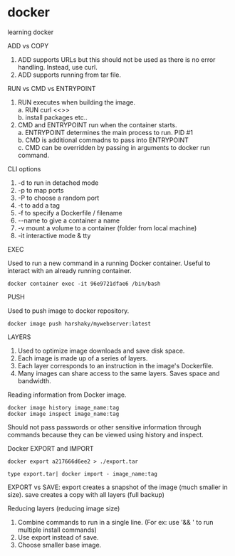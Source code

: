 # docker
learning docker

ADD vs COPY

1. ADD supports URLs but this should not be used as there is no error handling. Instead, use curl.
2. ADD supports running from tar file.

RUN vs CMD vs ENTRYPOINT

1. RUN executes when building the image. <br>
    a. RUN curl <<<URL>>> <br>
    b. install packages etc.. <br>
2. CMD and ENTRYPOINT run when the container starts. <br>
    a. ENTRYPOINT determines the main process to run. PID #1<br>
    b. CMD is additional commadns to pass into ENTRYPOINT<br>
    c. CMD can be overridden by passing in arguments to docker run command.<br>

CLI options
1. -d to run in detached mode
2. -p to map ports
3. -P to choose a random port
4. -t to add a tag
5. -f to specify a Dockerfile / filename
6. --name to give a container a name
7. -v mount a volume to a container (folder from local machine)
8. -it interactive mode & tty

EXEC 

Used to run a new command in a running Docker container. Useful to interact with an already running container.
```
docker container exec -it 96e9721dfae6 /bin/bash
```

PUSH

Used to push image to docker repository.
```
docker image push harshaky/mywebserver:latest
```

LAYERS

1. Used to optimize image downloads and save disk space. 
2. Each image is made up of a series of layers.
3. Each layer corresponds to an instruction in the image's Dockerfile.
4. Many images can share access to the same layers. Saves space and bandwidth. 

Reading information from Docker image.
```
docker image history image_name:tag
docker image inspect image_name:tag
```
Should not pass passwords or other sensitive information through commands because they can be viewed using history and inspect.

Docker EXPORT and IMPORT
```
docker export a217666d6ee2 > ./export.tar
```
```
type export.tar| docker import - image_name:tag
```
EXPORT vs SAVE: export creates a snapshot of the image (much smaller in size). save creates a copy with all layers (full backup)

Reducing layers (reducing image size)
1. Combine commands to run in a single line. (For ex: use '&& \' to run multiple install commands)
2. Use export instead of save.
3. Choose smaller base image.